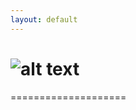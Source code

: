 ```yaml
---
layout: default
---
```

![alt text](favicon.ico "Logo Title Text 1")
====================

[logo]: favicon.ico "Visual xHarbour Reference"
====================